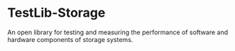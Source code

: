 # TestLib-Storage
An open library for testing and measuring the performance of software and hardware components of storage systems.
